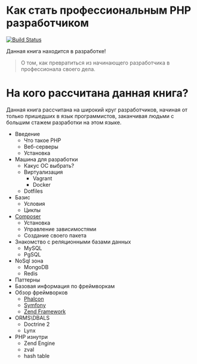 Как стать профессиональным PHP разработчиком
============================================
[![Build Status](https://travis-ci.org/ovr/how-to-become-profesional-php-coder-ru.svg)](https://travis-ci.org/ovr/how-to-become-profesional-php-coder-ru)

Данная книга находится в разработке!

> О том, как превратиться из начинающего разработчика в профессионала своего дела.

# На кого рассчитана данная книга?

Данная книга рассчитана на широкий круг разработчиков, начиная от только пришедших в язык программистов, заканчивая людьми с большим стажем разработки на этом языке. 

- Введение
    - Что такое PHP
    - Веб-серверы
    - Установка
- Машина для разработки
    - Какус ОС выбрать?
    - Виртуализация
        - Vagrant
        - Docker
    - Dotfiles
- Базис
    - Условия
    - Циклы
- [Composer](./composer.md)
    - Установка
    - Управление зависимостями
    - Создание своего пакета
- Знакомство с реляционными базами данных
    - MySQL
    - PgSQL
- NoSql зона
    - MongoDB
    - Redis
- Паттерны
- Базовая информация по фреймворкам
- Обзор фреймворков
    - [Phalcon](./frameworks/phalcon.md)
    - [Symfony](./frameworks/symfony2.md)
    - [Zend Framework](./frameworks/zend2.md)
- ORMS\DBALS
    - Doctrine 2
    - Lynx
- PHP изнутри
    - Zend Engine
    - zval
    - hash table
